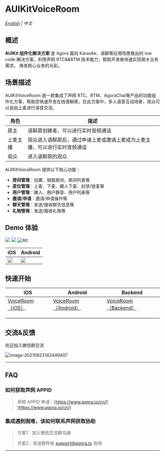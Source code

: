 # AUIKitVoiceRoom

*[English](README.md) | 中文*

## 概述

**AUIKit 组件化解决方案** 是 Agora 面向 Karaoke、语聊等应用场景推出的 low code 解决方案，利用声网 RTC&&RTM 技术能力，帮助开发者快速实现相关业务需求， 焕发核心业务的光彩。

## 场景描述

AUIKitVoiceRoom 是一款集成了声网 RTC、RTM、AgoraChat等产品的功能组件化方案，帮助您快速开发在线语聊房。在此方案中，多人语音互动场景，观众可以自由上麦进行语音交流。


| 角色   | 描述                                    |
|------|---------------------------------------|
| 房主   | 语聊房创建者，可以进行实时音频通话                     |
| 上麦主播 | 观众进入语聊房后，通过申请上麦或邀请上麦成为上麦主播，可以进行实时音频通话 |
| 观众   | 进入语聊房的观众                              |

AUIKitVoiceRoom 提供以下核心功能：
- **房间管理**：创建、销毁房间，房间列表等
- **麦位管理**：上麦、下麦、踢人下麦、封禁/锁麦等
- **用户管理**：踢人、用户静音、用户列表等
- **邀请/申请**：邀请/申请操作等
- **聊天管理**：发送/接收聊天信息等
- **礼物管理**：发送/接收礼物等



## Demo 体验
  ![](https://fullapp.oss-cn-beijing.aliyuncs.com/uikit/readme/IMG_8055.PNG)  ![](https://fullapp.oss-cn-beijing.aliyuncs.com/uikit/readme/IMG_8056.PNG)  ![Alt](https://fullapp.oss-cn-beijing.aliyuncs.com/uikit/readme/IMG_8057.PNG) 

| iOS                                                          | Android                                                      |
| ------------------------------------------------------------ | ------------------------------------------------------------ |
| ![](https://fullapp.oss-cn-beijing.aliyuncs.com/uikit/qrcode/voiceroom_ios.png) | ![](https://fullapp.oss-cn-beijing.aliyuncs.com/uikit/qrcode/voiceroom_android.png) |

## 快速开始

| iOS                                           | Android                       | Backend                       |
|-----------------------------------------------|-------------------------------|-------------------------------|
| [VoiceRoom（iOS）](iOS/Example/AUIKitVoiceRoom) | [VoiceRoom（Android）](Android) | [VoiceRoom（Backend）](backend) |
|                                               |                               |                               |
|                                               |                               |                               |
|                                               |                               |                               |


## 交流&反馈

欢迎加入微信群交流

![image-20210622142449407](https://download.agora.io/null/karaoke-uikit-wechat-pic.jpg "image-20210622142449407")



---

## FAQ

### 如何获取声网 APPID

> 声网 APPID 申请：[https://www.agora.io/cn/](https://www.agora.io/cn/)


### 集成遇到困难，该如何联系声网获取协助

> 方案1：加入微信交流群沟通
>
> 方案2：发送邮件给 [support@agora.io](mailto:support@agora.io) 咨询

---
